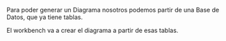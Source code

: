 
Para poder generar un Diagrama nosotros podemos partir de una Base de Datos, que ya tiene tablas.

El workbench va a crear el diagrama a partir de esas tablas.

